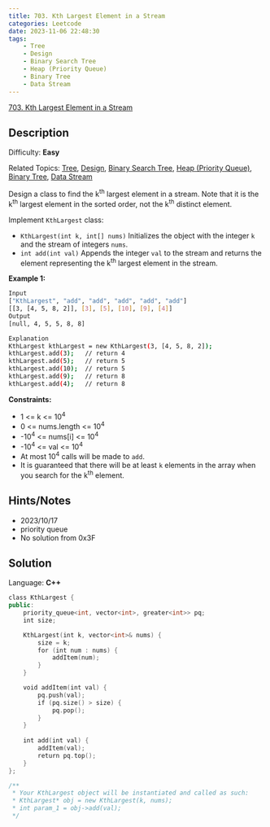 ```yaml
---
title: 703. Kth Largest Element in a Stream
categories: Leetcode
date: 2023-11-06 22:48:30
tags:
    - Tree
    - Design
    - Binary Search Tree
    - Heap (Priority Queue)
    - Binary Tree
    - Data Stream
---
```


[703\. Kth Largest Element in a Stream](https://leetcode.com/problems/kth-largest-element-in-a-stream/)

## Description

Difficulty: **Easy**

Related Topics: [Tree](https://leetcode.com/tag/https://leetcode.com/tag/tree//), [Design](https://leetcode.com/tag/https://leetcode.com/tag/design//), [Binary Search Tree](https://leetcode.com/tag/https://leetcode.com/tag/binary-search-tree//), [Heap (Priority Queue)](https://leetcode.com/tag/https://leetcode.com/tag/heap-priority-queue//), [Binary Tree](https://leetcode.com/tag/https://leetcode.com/tag/binary-tree//), [Data Stream](https://leetcode.com/tag/https://leetcode.com/tag/data-stream//)

Design a class to find the k<sup>th</sup> largest element in a stream. Note that it is the k<sup>th</sup> largest element in the sorted order, not the k<sup>th</sup> distinct element.

Implement `KthLargest` class:

* `KthLargest(int k, int[] nums)` Initializes the object with the integer `k` and the stream of integers `nums`.
* `int add(int val)` Appends the integer `val` to the stream and returns the element representing the k<sup>th</sup> largest element in the stream.

**Example 1:**

```bash
Input
["KthLargest", "add", "add", "add", "add", "add"]
[[3, [4, 5, 8, 2]], [3], [5], [10], [9], [4]]
Output
[null, 4, 5, 5, 8, 8]

Explanation
KthLargest kthLargest = new KthLargest(3, [4, 5, 8, 2]);
kthLargest.add(3);   // return 4
kthLargest.add(5);   // return 5
kthLargest.add(10);  // return 5
kthLargest.add(9);   // return 8
kthLargest.add(4);   // return 8
```

**Constraints:**

* 1 <= k <= 10<sup>4</sup>
* 0 <= nums.length <= 10<sup>4</sup>
* -10<sup>4</sup> <= nums[i] <= 10<sup>4</sup>
* -10<sup>4</sup> <= val <= 10<sup>4</sup>
* At most 10<sup>4</sup> calls will be made to `add`.
* It is guaranteed that there will be at least `k` elements in the array when you search for the k<sup>th</sup> element.

## Hints/Notes

* 2023/10/17
* priority queue
* No solution from 0x3F

## Solution

Language: **C++**

```C++
class KthLargest {
public:
    priority_queue<int, vector<int>, greater<int>> pq;
    int size;

    KthLargest(int k, vector<int>& nums) {
        size = k;
        for (int num : nums) {
            addItem(num);
        }
    }

    void addItem(int val) {
        pq.push(val);
        if (pq.size() > size) {
            pq.pop();
        }
    }
    
    int add(int val) {
        addItem(val);
        return pq.top();
    }
};

/**
 * Your KthLargest object will be instantiated and called as such:
 * KthLargest* obj = new KthLargest(k, nums);
 * int param_1 = obj->add(val);
 */
```
